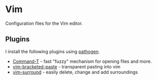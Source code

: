 # Vim

Configuration files for the Vim editor.

## Plugins

I install the following plugins using [pathogen](https://github.com/tpope/vim-pathogen).

* [Command-T](https://github.com/wincent/command-t) - fast "fuzzy" mechanism
  for opening files and more.
* [vim-bracketed-paste](https://github.com/ConradIrwin/vim-bracketed-paste) - transparent pasting into vim
* [vim-surround](https://github.com/tpope/vim-surround) - easily delete, change and add surroundings
